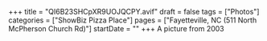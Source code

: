 +++
title = "QI6B23SHCpXR9UOJQCPY.avif"
draft = false
tags = ["Photos"]
categories = ["ShowBiz Pizza Place"]
pages = ["Fayetteville, NC (511 North McPherson Church Rd)"]
startDate = ""
+++
A picture from 2003
